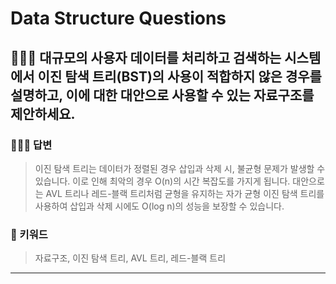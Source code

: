 # Data Structure Questions

## 🤷🏻‍♂️ 대규모의 사용자 데이터를 처리하고 검색하는 시스템에서 이진 탐색 트리(BST)의 사용이 적합하지 않은 경우를 설명하고, 이에 대한 대안으로 사용할 수 있는 자료구조를 제안하세요.

### 🙆🏻‍♂️ 답변
> 이진 탐색 트리는 데이터가 정렬된 경우 삽입과 삭제 시, 불균형 문제가 발생할 수 있습니다. 이로 인해 최악의 경우 O(n)의 시간 복잡도를 가지게 됩니다. 대안으로는 AVL 트리나 레드-블랙 트리처럼 균형을 유지하는 자가 균형 이진 탐색 트리를 사용하여 삽입과 삭제 시에도 O(log n)의 성능을 보장할 수 있습니다.

### 🔑 키워드
> 자료구조, 이진 탐색 트리, AVL 트리, 레드-블랙 트리

<hr>
